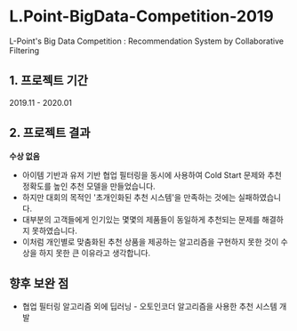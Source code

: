 # L.Point-BigData-Competition-2019
L-Point's Big Data Competition : Recommendation System by  Collaborative Filtering 
  
## 1. 프로젝트 기간 
2019.11 - 2020.01
  
## 2. 프로젝트 결과  
**수상 없음**   
- 아이템 기반과 유저 기반 협업 필터링을 동시에 사용하여 Cold Start 문제와 추천 정확도를 높인 추천 모델을 만들었습니다.    
- 하지만 대회의 목적인 '초개인화된 추천 시스템'을 만족하는 것에는 실패하였습니다.  
- 대부분의 고객들에게 인기있는 몇몇의 제품들이 동일하게 추천되는 문제를 해결하지 못하였습니다.   
- 이처럼 개인별로 맞춤화된 추천 상품을 제공하는 알고리즘을 구현하지 못한 것이 수상을 하지 못한 큰 이유라고 생각합니다.  
## 향후 보완 점  
- 협업 필터링 알고리즘 외에 딥러닝 - 오토인코더 알고리즘을 사용한 추천 시스템 개발  
